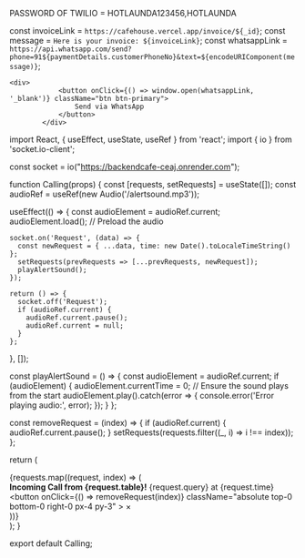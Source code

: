 

PASSWORD OF TWILIO = HOTLAUNDA123456,HOTLAUNDA



  const invoiceLink = `https://cafehouse.vercel.app/invoice/${_id}`;
        const message = `Here is your invoice: ${invoiceLink}`;
        const whatsappLink = `https://api.whatsapp.com/send?phone=91${paymentDetails.customerPhoneNo}&text=${encodeURIComponent(message)}`;       
    
    <div>
                <button onClick={() => window.open(whatsappLink, '_blank')} className="btn btn-primary">
                    Send via WhatsApp
                </button>
            </div>




import React, { useEffect, useState, useRef } from 'react';
import { io } from 'socket.io-client';

const socket = io("https://backendcafe-ceaj.onrender.com");

function Calling(props) {
  const [requests, setRequests] = useState([]);
  const audioRef = useRef(new Audio('/alertsound.mp3'));

  useEffect(() => {
    const audioElement = audioRef.current;
    audioElement.load(); // Preload the audio

    socket.on('Request', (data) => {
      const newRequest = { ...data, time: new Date().toLocaleTimeString() };
      setRequests(prevRequests => [...prevRequests, newRequest]);
      playAlertSound();
    });

    return () => {
      socket.off('Request');
      if (audioRef.current) {
        audioRef.current.pause();
        audioRef.current = null;
      }
    };
  }, []);

  const playAlertSound = () => {
    const audioElement = audioRef.current;
    if (audioElement) {
      audioElement.currentTime = 0; // Ensure the sound plays from the start
      audioElement.play().catch(error => {
        console.error('Error playing audio:', error);
      });
    }
  };

  const removeRequest = (index) => {
    if (audioRef.current) {
      audioRef.current.pause();
    }
    setRequests(requests.filter((_, i) => i !== index));
  };

  return (
    <div>
      {requests.map((request, index) => (
        <div key={index} className="bg-red-100 border border-red-400 text-red-700 px-4 py-3 rounded relative mb-4" role="alert">
          <strong className="font-extrabold">Incoming Call from {request.table}!</strong>
          <span className="block sm:inline"> {request.query} at {request.time}</span>
          <button
            onClick={() => removeRequest(index)}
            className="absolute top-0 bottom-0 right-0 px-4 py-3"
          >
            <span className="text-2xl">&times;</span>
          </button>
        </div>
      ))}
    </div>
  );
}

export default Calling;






























